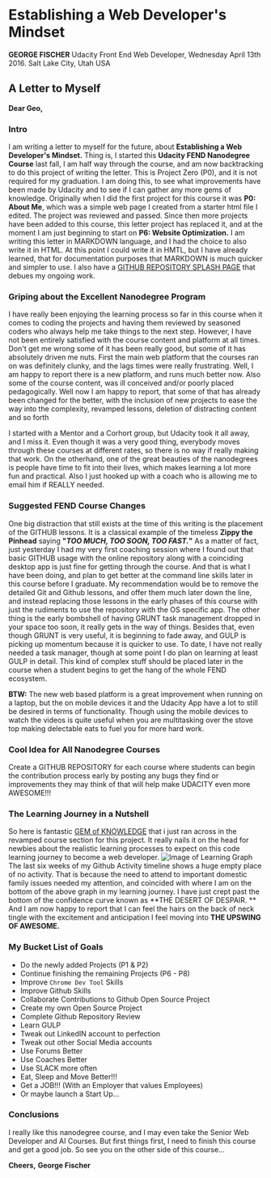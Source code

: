 # Establishing a Web Developer's Mindset
**GEORGE FISCHER**
Udacity Front End Web Developer, Wednesday April 13th 2016. Salt Lake City, Utah USA
## A Letter to Myself
**Dear Geo,**
### Intro
I am writing a letter to myself for the future, about **Establishing a Web Developer's Mindset.**  Thing is, I started this **Udacity FEND Nanodegree Course** last fall, I am half way through the course, and am now backtracking to do this project of writing the letter.  This is Project Zero (P0), and it is not required for my graduation.  I am doing this,  to see what improvements have been made by Udacity and to see if I can gather any more gems of knowledge.  Originally when I did the first project for this course it was **P0: About Me**, which was a simple web page I created from a starter html file I edited.  The project was reviewed and passed.  Since then more projects have been added to this course, this letter project has replaced it, and at the moment I am just beginning to start on **P6: Website Optimization.**  I am writing this letter in MARKDOWN language, and I had the choice to also write it in HTML.  At this point I could write it in HMTL, but I have already learned, that for documentation purposes that MARKDOWN is much quicker and simpler to use.  I also have a [GITHUB REPOSITORY SPLASH PAGE](http://geosynchronous.github.io) that debues my ongoing work.
### Griping about the Excellent Nanodegree Program
I have really been enjoying the learning process so far in this course when it comes to coding the projects and having them reviewed by seasoned coders who always help me take things to the next step.  However, I have not been entirely satisfied with the course content and platform at all times.  Don't get me wrong some of it has been really good, but some of it has absolutely driven me nuts.  First the main web platform that the courses ran on was definitely clunky, and the lags times were really frustrating.  Well, I am happy to report there is a new platform, and runs much better now.  Also some of the course content, was ill conceived and/or poorly placed pedagogically.  Well now I am happy to report, that some of that has already been changed for the better, with the inclusion of new projects to ease the way into the complexity, revamped lessons, deletion of distracting content and so forth

I started with a Mentor and a Corhort group, but Udacity took it all away, and I miss it.  Even though it was a very good thing, everybody moves through these courses at different rates, so there is no way if really making that work.  On the otherhand, one of the great beauties of the nanodegrees is people have time to fit into their lives, which makes learning a lot more fun and practical.  Also I just hooked up with a coach who is allowing me to email him if REALLY needed.
### Suggested FEND Course Changes
One big distraction that still exists at the time of this writing is the placement of the GITHUB lessons.  It is a classical example of the timeless **Zippy the Pinhead** saying **"_TOO MUCH, TOO SOON, TOO FAST._"**  As a matter of fact, just yesterday I had my very first coaching session where I found out that basic GITHUB usage with the online repository along with a coinciding desktop app is just fine for getting through the course.  And that is what I have been doing, and plan to get better at the command line skills later in this course before I graduate.  My recommendation would be to remove the detailed Git and Github lessons, and offer them much later down the line, and instead replacing those lessons in the early phases of this course with just the rudiments to use the repository with the OS specific app.  The other thing is the early bombshell of having GRUNT task management dropped in your space too soon,  it really gets in the way of things.  Besides that, even though GRUNT is very useful, it is beginning to fade away, and GULP is picking up momentum because it is quicker to use.  To date, I have not really needed a task manager, though at some point I do plan on learning at least GULP in detail.  This kind of complex stuff should be placed later in the course when a student begins to get the hang of the whole FEND ecosystem.

**BTW:** The new web based platform is a great improvement when running on a laptop, but the on mobile devices it and the Udacity App have a lot to still be desired in terms of functionality. Though using the mobile devices to watch the videos is quite useful when you are multitasking over the stove top making delectable eats to fuel you for more hard work.

### Cool Idea for All Nanodegree Courses
Create a GITHUB REPOSITORY for each course where students can begin the contribution process early by posting any bugs they find or improvements they may think of that will help make UDACITY even more AWESOME!!!
### The Learning Journey in a Nutshell
So here is fantastic [GEM of KNOWLEDGE](https://www.vikingcodeschool.com/posts/why-learning-to-code-is-so-damn-hard) that i just ran across in the revamped course section for this project.  It really nails it on the head for newbies about the realistic learning processes to expect on this code learning journey to become a web developer.
![Image of Learning Graph](http://s3.amazonaws.com/viking_education/web_development/blog/coding_is_hard_combined_chart.png)
The last six weeks of my Github Activity timeline shows a huge empty place of no activity.  That is because the need to attend to important domestic family issues needed my attention, and coincided with where I am on the bottom of the above graph in my learning journey.  I have just crept past the bottom of the confidence curve known as **THE DESERT OF DESPAIR. **  And I am now happy to report that I can feel the hairs on the back of neck tingle with the excitement and anticipation I feel moving into **THE UPSWING OF AWESOME.**
### My Bucket List of Goals
- Do the newly added Projects (P1 & P2)
- Continue finishing the remaining Projects (P6 - P8)
- Improve `Chrome Dev Tool` Skills
- Improve Github Skills
- Collaborate Contributions to Github Open Source Project
- Create my own Open Source Project
- Complete Github Repository Review
- Learn GULP
- Tweak out LinkedIN account to perfection
- Tweak out other Social Media accounts
- Use Forums Better
- Use Coaches Better
- Use SLACK more often
- Eat, Sleep and Move Better!!!
- Get a JOB!!! (With an Employer that values Employees)
- Or maybe launch a Start Up...

### Conclusions
I really like this nanodegree course, and I may even take the Senior Web Developer and AI Courses.  But first things first, I need to finish this course and get a good job.  So see you on the other side of this course...


**Cheers,**
**George Fischer**
